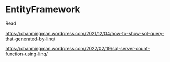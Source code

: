 # EntityFramework

Read

https://chanmingman.wordpress.com/2021/12/04/how-to-show-sql-query-that-generated-by-linq/

https://chanmingman.wordpress.com/2022/02/19/sql-server-count-function-using-linq/
